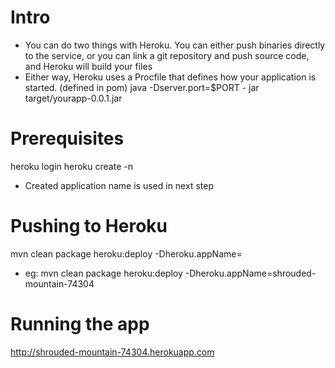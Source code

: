 # Intro
- You can do two things with Heroku. You can either push binaries directly to the service, or you can link a git repository and push source code, and Heroku will build your files
- Either way, Heroku uses a Procfile that defines how your application is started. (defined in pom)
java -Dserver.port=$PORT - jar target/yourapp-0.0.1.jar

# Prerequisites
heroku login
heroku create -n
- Created application name is used in next step

# Pushing to Heroku
mvn clean package heroku:deploy -Dheroku.appName=<appname>
- eg: mvn clean package heroku:deploy -Dheroku.appName=shrouded-mountain-74304

# Running the app
http://shrouded-mountain-74304.herokuapp.com
 